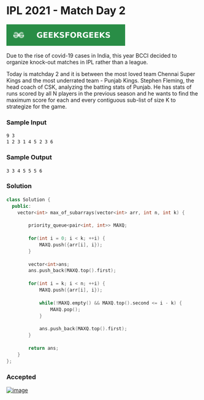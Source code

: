 # IPL 2021 - Match Day 2

[![Problem Link](../assets/gfg.svg)](https://practice.geeksforgeeks.org/problems/deee0e8cf9910e7219f663c18d6d640ea0b87f87/1/#)

Due to the rise of covid-19 cases in India, this year BCCI decided to organize knock-out matches in IPL rather than a league.

Today is matchday 2 and it is between the most loved team Chennai Super Kings and the most underrated team - Punjab Kings. Stephen Fleming, the head coach of CSK, analyzing the batting stats of Punjab. He has stats of runs scored by all N players in the previous season and he wants to find the maximum score for each and every contiguous sub-list of size K to strategize for the game.

### Sample Input
```
9 3
1 2 3 1 4 5 2 3 6
```
### Sample Output
```
3 3 4 5 5 5 6 
```

### Solution
```cpp
class Solution {
  public:
    vector<int> max_of_subarrays(vector<int> arr, int n, int k) {

        priority_queue<pair<int, int>> MAXQ;

        for(int i = 0; i < k; ++i) {
            MAXQ.push({arr[i], i});
        }
        
        vector<int>ans;
        ans.push_back(MAXQ.top().first);

        for(int i = k; i < n; ++i) {
            MAXQ.push({arr[i], i});
            
            while(!MAXQ.empty() && MAXQ.top().second <= i - k) {
                MAXQ.pop();
            }
            
            ans.push_back(MAXQ.top().first);
        }
        
        return ans;
    }
};
```

### Accepted
[![image](https://user-images.githubusercontent.com/44930179/148422429-9b5e7888-36a7-423a-99ae-5a0fd7319843.png)](https://practice.geeksforgeeks.org/viewSol.php?subId=d0ce9ea64d23cd3d9ea701d62d76a039&pid=707042&user=jhasuraj)
